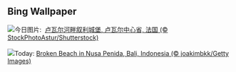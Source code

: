 ## Bing Wallpaper
![](https://www.bing.com/th?id=OHR.ChateauLoire_ZH-CN5040147638_UHD.jpg&w=1000)今日图片: &nbsp;[卢瓦尔河畔叙利城堡, 卢瓦尔中心省, 法国 (© StockPhotoAstur/Shutterstock)](https://www.bing.com/th?id=OHR.ChateauLoire_ZH-CN5040147638_UHD.jpg)
<br><br/>
![](https://www.bing.com/th?id=OHR.NusaPenida_EN-US8722184767_UHD.jpg&w=1000)Today: [Broken Beach in Nusa Penida, Bali, Indonesia (© joakimbkk/Getty Images)](https://www.bing.com/th?id=OHR.NusaPenida_EN-US8722184767_UHD.jpg)
<br><br/>
